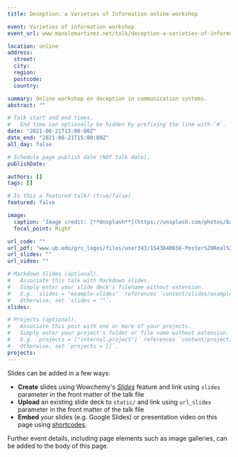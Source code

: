 ```yaml
---
title: Deception: a Varieties of Information online workshop

event: Varieties of information workshop
event_url: www.manolomartinez.net/talk/deception-a-varieties-of-information-workshop/poster.pdf

location: online
address:
  street:  
  city:  
  region: 
  postcode:  
  country: 

summary: Online workshop on deception in communication systems.
abstract: ""

# Talk start and end times.
#   End time can optionally be hidden by prefixing the line with `#`.
date: "2021-06-21T13:00:00Z"
date_end: "2021-06-21T15:00:00Z"
all_day: false

# Schedule page publish date (NOT talk date).
publishDate:  

authors: []
tags: []

# Is this a featured talk? (true/false)
featured: false

image:
  caption: 'Image credit: [**Unsplash**](https://unsplash.com/photos/bzdhc5b3Bxs)'
  focal_point: Right

url_code: ""
url_pdf: "www.ub.edu/grc_logos/files/user343/1543840656-Poster%20Real%20Patterns.pdf"
url_slides: ""
url_video: ""

# Markdown Slides (optional).
#   Associate this talk with Markdown slides.
#   Simply enter your slide deck's filename without extension.
#   E.g. `slides = "example-slides"` references `content/slides/example-slides.md`.
#   Otherwise, set `slides = ""`.
slides:

# Projects (optional).
#   Associate this post with one or more of your projects.
#   Simply enter your project's folder or file name without extension.
#   E.g. `projects = ["internal-project"]` references `content/project/deep-learning/index.md`.
#   Otherwise, set `projects = []`.
projects:
---
```


Slides can be added in a few ways:

- **Create** slides using Wowchemy's [*Slides*](https://wowchemy.com/docs/managing-content/#create-slides) feature and link using `slides` parameter in the front matter of the talk file
- **Upload** an existing slide deck to `static/` and link using `url_slides` parameter in the front matter of the talk file
- **Embed** your slides (e.g. Google Slides) or presentation video on this page using [shortcodes](https://wowchemy.com/docs/writing-markdown-latex/).

Further event details, including page elements such as image galleries, can be added to the body of this page.

